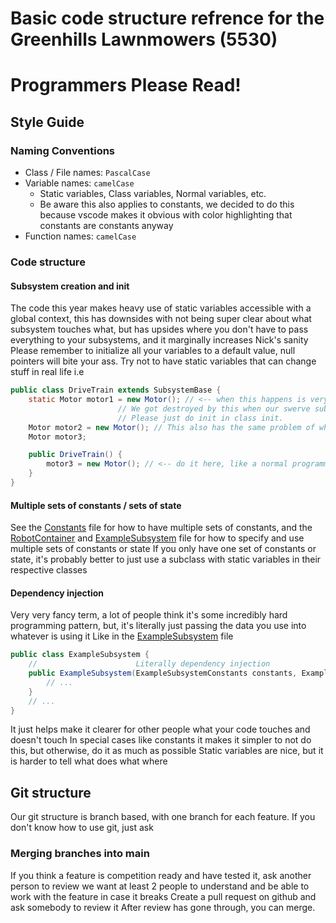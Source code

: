 # Basic code structure refrence for the Greenhills Lawnmowers (5530)

# Programmers Please Read!

## Style Guide

### Naming Conventions
- Class / File names: ```PascalCase```
- Variable names: ```camelCase```
    - Static variables, Class variables, Normal variables, etc.
    - Be aware this also applies to constants, we decided to do this because vscode makes it obvious with color highlighting that constants are constants anyway
- Function names: ```camelCase```

### Code structure

#### Subsystem creation and init
The code this year makes heavy use of static variables accessible with a global context, this has downsides with not being super clear about what subsystem touches what, but has upsides where you don't have to pass everything to your subsystems, and it marginally increases Nick's sanity
Please remember to initialize all your variables to a default value, null pointers will bite your ass.
Try not to have static variables that can change stuff in real life i.e
```java
public class DriveTrain extends SubsystemBase {
    static Motor motor1 = new Motor(); // <-- when this happens is very unclear and may have lead to the black hole of death (crashing) after subsystem init
                        // We got destroyed by this when our swerve subsystem killed everything after it and crashed.
                        // Please just do init in class init.
    Motor motor2 = new Motor(); // This also has the same problem of when the hell does it run
    Motor motor3;

    public DriveTrain() {
        motor3 = new Motor(); // <-- do it here, like a normal programmer
    }
}
```

#### Multiple sets of constants / sets of state
See the [Constants](src/main/java/frc/robot/Constants.java) file for how to have multiple sets of constants, and the [RobotContainer](src/main/java/frc/robot/RobotContainer.java) and [ExampleSubsystem](src/main/java/frc/robot/subsystems/ExampleSubsystem.java) file for how to specify and use multiple sets of constants or state
If you only have one set of constants or state, it's probably better to just use a subclass with static variables in their respective classes

#### Dependency injection
Very very fancy term, a lot of people think it's some incredibly hard programming pattern, but, it's literally just passing the data you use into whatever is using it
Like in the [ExampleSubsystem](src/main/java/frc/robot/subsystems/ExampleSubsystem.java) file
```java
public class ExampleSubsystem {
    //                      Literally dependency injection                                          
    public ExampleSubsystem(ExampleSubsystemConstants constants, ExampleSubsystemState state) {
        // ...
    }
    // ...
}
```
It just helps make it clearer for other people what your code touches and doesn't touch
In special cases like constants it makes it simpler to not do this, but otherwise, do it as much as possible
Static variables are nice, but it is harder to tell what does what where

## Git structure
Our git structure is branch based, with one branch for each feature. If you don't know how to use git, just ask

### Merging branches into main
If you think a feature is competition ready and have tested it, ask another person to review we want at least 2 people to understand and be able to work with the feature in case it breaks
Create a pull request on github and ask somebody to review it
After review has gone through, you can merge.